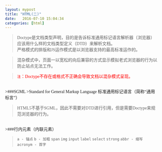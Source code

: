 ```yaml
---
layout: mypost
title: "HTML(二)"
date:   2016-07-10 15:04:34
categories: [html]
---
```


><font face="微软雅黑">Doctype是文档类型声明，目的是告诉标准通用标记语言解析器（浏览器）应该用什么样的文档类型定义（DTD）来解析文档。
<br>严格模式的排版和JS运作模式是以浏览器支持的最高标准运作的。

>混杂模式中，页面一以宽松的向后兼容的方式显示模拟老式浏览器的行为以防止站点无法工作。

><font color="red">`注`：Doctype不存在或格式不正确会导致文档以混杂模式呈现。</font>

<br>
>###SGML
>Standard for General Markup Language 标准通用标记语言（简称“通用标言”）

>HTML5不基于SGML，因此不需要对DTD进行引用，但是需要Doctype来规范浏览器的行为。

<br>
>###行内元素（内联元素）

> `a - 锚点`  `b - 加粗` `span` `img` `input` `label` `select` `strong` `abbr - 缩写` `acronym - 首字`